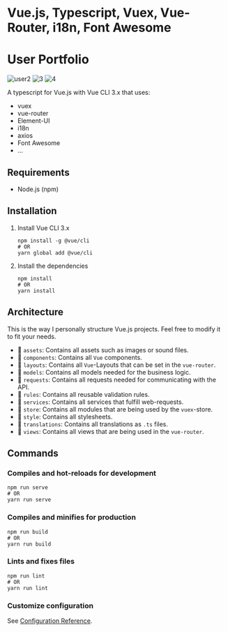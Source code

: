 # Vue.js, Typescript, Vuex, Vue-Router, i18n, Font Awesome
# User Portfolio 

![user2](https://user-images.githubusercontent.com/66742166/84378029-21c93280-ac01-11ea-8fb5-e56a6513c5e3.png)
![3](https://user-images.githubusercontent.com/66742166/84378096-3c9ba700-ac01-11ea-8758-531c812ef0a3.png)
![4](https://user-images.githubusercontent.com/66742166/84378127-491fff80-ac01-11ea-8230-03ae53f3452a.png)

A typescript for Vue.js with Vue CLI 3.x that uses:
- vuex
- vue-router
- Element-UI
- i18n
- axios
- Font Awesome
- ...

## Requirements
- Node.js (npm)


## Installation
1. Install Vue CLI 3.x
    ```
    npm install -g @vue/cli
    # OR
    yarn global add @vue/cli
    ```
    
2. Install the dependencies
    ```
    npm install
    # OR
    yarn install
    ```
    
## Architecture
This is the way I personally structure Vue.js projects. Feel free to modify it to fit your needs.
- :file_folder: `assets`: Contains all assets such as images or sound files.
- :file_folder: `components`: Contains all `Vue` components.
- :file_folder: `layouts`: Contains all `Vue`-Layouts that can be set in the `vue-router`.
- :file_folder: `models`: Contains all models needed for the business logic.
- :file_folder: `requests`: Contains all requests needed for communicating with the API.
- :file_folder: `rules`: Contains all reusable validation rules.
- :file_folder: `services`: Contains all services that fulfill web-requests.
- :file_folder: `store`: Contains all modules that are being used by the `vuex`-store.
- :file_folder: `style`: Contains all stylesheets.
- :file_folder: `translations`: Contains all translations as `.ts` files.
- :file_folder: `views`: Contains all views that are being used in the `vue-router`.


## Commands
### Compiles and hot-reloads for development
```
npm run serve
# OR
yarn run serve
```

### Compiles and minifies for production
```
npm run build
# OR
yarn run build
```

### Lints and fixes files
```
npm run lint
# OR
yarn run lint
```

### Customize configuration
See [Configuration Reference](https://cli.vuejs.org/config/).
